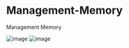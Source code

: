 # Management-Memory
Management Memory

![image](https://user-images.githubusercontent.com/93962193/148865669-e5ca8e79-206e-4a6d-81d0-d2852cedc68f.png)
![image](https://user-images.githubusercontent.com/93962193/148865529-d22a8e2d-5e6c-474a-a0fe-88a89cda1d11.png)

